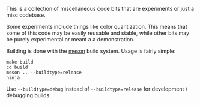 This is a collection of miscellaneous code bits that are experiments or just a misc codebase.

Some experiments include things like color quantization. This means that some of this code may be easily reusable and stable, while other bits may be purely experimental or meant a a demonstration.

Building is done with the [meson](https://mesonbuild.com) build system. Usage is fairly simple:

    make build
    cd build
    meson .. --buildtype=release
    ninja

Use `--buildtype=debug` instead of `--buildtype=release` for development / debugging builds.
